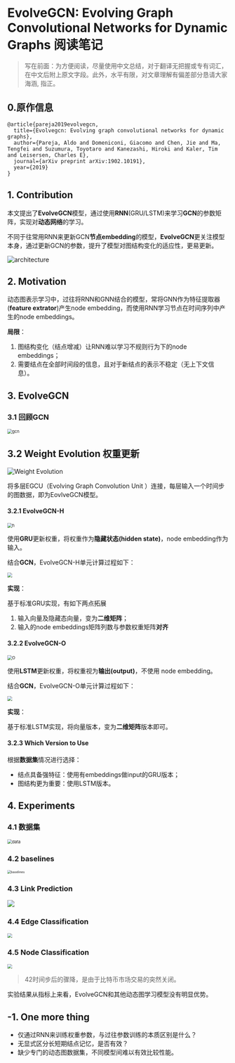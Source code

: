 # EvolveGCN: Evolving Graph Convolutional Networks for Dynamic Graphs 阅读笔记

> 写在前面：为方便阅读，尽量使用中文总结，对于翻译无把握或专有词汇，在中文后附上原文字段。此外，水平有限，对文章理解有偏差部分恳请大家海涵, 指正。

## 0.原作信息

```
@article{pareja2019evolvegcn,
  title={Evolvegcn: Evolving graph convolutional networks for dynamic graphs},
  author={Pareja, Aldo and Domeniconi, Giacomo and Chen, Jie and Ma, Tengfei and Suzumura, Toyotaro and Kanezashi, Hiroki and Kaler, Tim and Leisersen, Charles E},
  journal={arXiv preprint arXiv:1902.10191},
  year={2019}
}
```

## 1. Contribution 

本文提出了**EvolveGCN**模型，通过使用**RNN**(GRU/LSTM)来学习**GCN**的参数矩阵，实现对**动态网络**的学习。

不同于往常用RNN来更新GCN**节点embedding**的模型，**EvolveGCN**更关注模型本身，通过更新GCN的参数，提升了模型对图结构变化的适应性，更易更新。

![architecture](./assets/05_01.png)

## 2. Motivation

动态图表示学习中，过往将RNN和GNN结合的模型，常将GNN作为特征提取器(**feature extrator**)产生node embedding，而使用RNN学习节点在时间序列中产生的node embeddings。

**局限**：

1. 图结构变化（结点增减）让RNN难以学习不规则行为下的node embeddings；
2. 需要结点在全部时间段的信息，且对于新结点的表示不稳定（无上下文信息）。



## 3. EvolveGCN

### 3.1 回顾GCN

<img src="./assets/05_03.png" alt="gcn" style="zoom:67%;" />

## 3.2 Weight Evolution 权重更新

![Weight Evolution](./assets/05_02.png)

将多层EGCU（Evolving Graph Convolution Unit ）连接，每层输入一个时间步的图数据，即为EovlveGCN模型。

#### 3.2.1 EvolveGCN-H

<img src="./assets/05_04.png" alt="h" style="zoom:67%;" />

使用**GRU**更新权重，将权重作为**隐藏状态(hidden state)**，node embedding作为输入。

结合**GCN**，EvolveGCN-H单元计算过程如下：

<img src="./assets/05_06.png" style="zoom:67%;" />

**实现**：

基于标准GRU实现，有如下两点拓展

1. 输入向量及隐藏态向量，变为**二维矩阵**；
2. 输入的node embeddings矩阵列数与参数权重矩阵**对齐**  



#### 3.2.2 EvolveGCN-O

<img src="./assets/05_05.png" alt="O" style="zoom:67%;" />

使用**LSTM**更新权重，将权重视为**输出(output)**，不使用 node embedding。

结合**GCN**，EvolveGCN-O单元计算过程如下：

<img src="./assets/05_07.png" style="zoom:67%;" />

**实现**：

基于标准LSTM实现，将向量版本，变为**二维矩阵**版本即可。

#### 3.2.3 Which Version to Use

根据**数据集**情况进行选择：

- 结点具备强特征：使用有embeddings做input的GRU版本；
- 图结构更为重要：使用LSTM版本。



## 4. Experiments

### 4.1 数据集

<img src="./assets/05_08.png" alt="data" style="zoom:67%;" />

### 4.2 baselines

<img src="./assets/05_09.png" alt="baselines" style="zoom:50%;" />

### 4.3 Link Prediction

![](./assets/05_10.png)

### 4.4 Edge Classification

<img src="./assets/05_11.png" style="zoom:67%;" />

### 4.5 Node Classification

<img src="./assets/05_12.png" style="zoom:67%;" />

> 42时间步后的骤降，是由于比特币市场交易的突然关闭。



实验结果从指标上来看，EvolveGCN和其他动态图学习模型没有明显优势。



## -1. One more thing

- 仅通过RNN来训练权重参数，与过往参数训练的本质区别是什么？
- 无显式区分长短期结点记忆，是否有效？
- 缺少专门的动态图数据集，不同模型间难以有效比较性能。